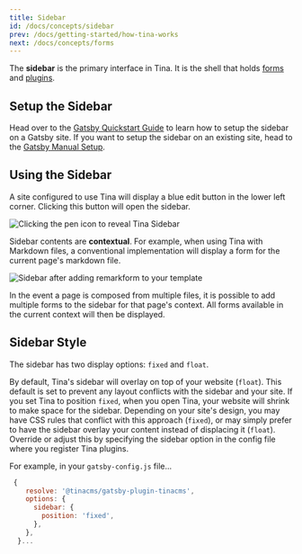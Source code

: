 ```yaml
---
title: Sidebar
id: /docs/concepts/sidebar
prev: /docs/getting-started/how-tina-works
next: /docs/concepts/forms
---
```

The **sidebar** is the primary interface in Tina. It is the shell that holds [forms](/docs/concepts/forms "Tina Concepts: Forms") and [plugins](/docs/concepts/plugins "Tina Concepts: Plugins").

## Setup the Sidebar

Head over to the [Gatsby Quickstart Guide](/docs/gatsby/quickstart) to learn how to setup the sidebar on a Gatsby site. If you want to setup the sidebar on an existing site, head to the [Gatsby Manual Setup](/docs/gatsby/manual-setup).

## Using the Sidebar

A site configured to use Tina will display a blue edit button in the lower left corner. Clicking this button will open the sidebar.

![Clicking the pen icon to reveal Tina Sidebar](/img/tina-sidebar-gatsby-london.gif)

Sidebar contents are **contextual**. For example, when using Tina with Markdown files, a conventional implementation will display a form for the current page's markdown file.

![Sidebar after adding remarkform to your template](/img/tina-sidebar-remarkform-gatsby-london.gif)

In the event a page is composed from multiple files, it is possible to add multiple forms to the sidebar for that page's context. All forms available in the current context will then be displayed.

## Sidebar Style

The sidebar has two display options: `fixed` and `float`.

By default, Tina's sidebar will overlay on top of your website (`float`). This default is set to prevent any layout conflicts with the sidebar and your site. If you set Tina to position `fixed`, when you open Tina, your website will shrink to make space for the sidebar. Depending on your site's design, you may have CSS rules that conflict with this approach (`fixed`), or may simply prefer to have the sidebar overlay your content instead of displacing it (`float`). Override or adjust this by specifying the sidebar option in the config file where you register Tina plugins.

For example, in your `gatsby-config.js` file...
```javascript
 {
    resolve: '@tinacms/gatsby-plugin-tinacms',
    options: {
      sidebar: {
        position: 'fixed',
      },
    },
  }...
```
